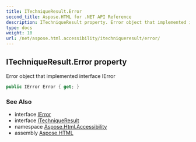 ```yaml
---
title: ITechniqueResult.Error
second_title: Aspose.HTML for .NET API Reference
description: ITechniqueResult property. Error object that implemented interface IError
type: docs
weight: 10
url: /net/aspose.html.accessibility/itechniqueresult/error/
---
```

## ITechniqueResult.Error property

Error object that implemented interface IError

```csharp
public IError Error { get; }
```

### See Also

* interface [IError](../../ierror/)
* interface [ITechniqueResult](../)
* namespace [Aspose.Html.Accessibility](../../../aspose.html.accessibility/)
* assembly [Aspose.HTML](../../../)
